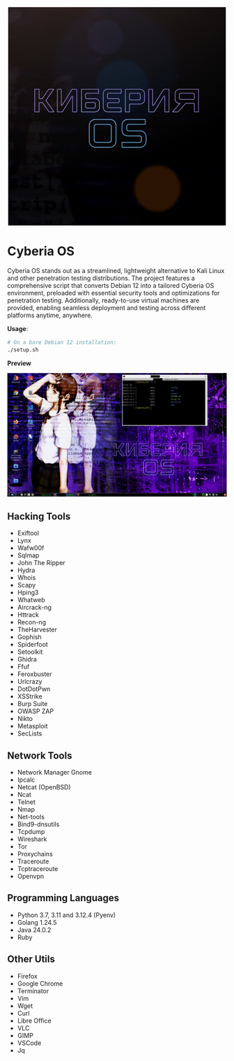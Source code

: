 <div align="center">
    <img src="./images/logo.png" alt="Cyberia OS logo" width=500 />
</div>

# Cyberia OS

Cyberia OS stands out as a streamlined, lightweight alternative to Kali Linux and other penetration testing distributions. The project features a comprehensive script that converts Debian 12 into a tailored Cyberia OS environment, preloaded with essential security tools and optimizations for penetration testing. Additionally, ready-to-use virtual machines are provided, enabling seamless deployment and testing across different platforms anytime, anywhere.

**Usage**: 

```bash
# On a bare Debian 12 installation:
./setup.sh
```

**Preview**

<div align="center">
    <img src="./images/example.jpg" alt="Cyberia OS Screenshot." width=600 />
</div>

## Hacking Tools

* Exiftool
* Lynx
* Wafw00f
* Sqlmap
* John The Ripper
* Hydra
* Whois
* Scapy
* Hping3
* Whatweb
* Aircrack-ng
* Httrack
* Recon-ng
* TheHarvester
* Gophish
* Spiderfoot
* Setoolkit
* Ghidra
* Ffuf
* Feroxbuster
* Urlcrazy
* DotDotPwn
* XSStrike
* Burp Suite
* OWASP ZAP
* Nikto
* Metasploit
* SecLists

## Network Tools

* Network Manager Gnome
* Ipcalc
* Netcat (OpenBSD)
* Ncat
* Telnet
* Nmap
* Net-tools
* Bind9-dnsutils
* Tcpdump
* Wireshark
* Tor
* Proxychains
* Traceroute
* Tcptraceroute
* Openvpn

## Programming Languages

* Python 3.7, 3.11 and 3.12.4 (Pyenv)
* Golang 1.24.5
* Java 24.0.2
* Ruby

## Other Utils

* Firefox
* Google Chrome
* Terminator
* Vim
* Wget
* Curl
* Libre Office
* VLC
* GIMP
* VSCode
* Jq

